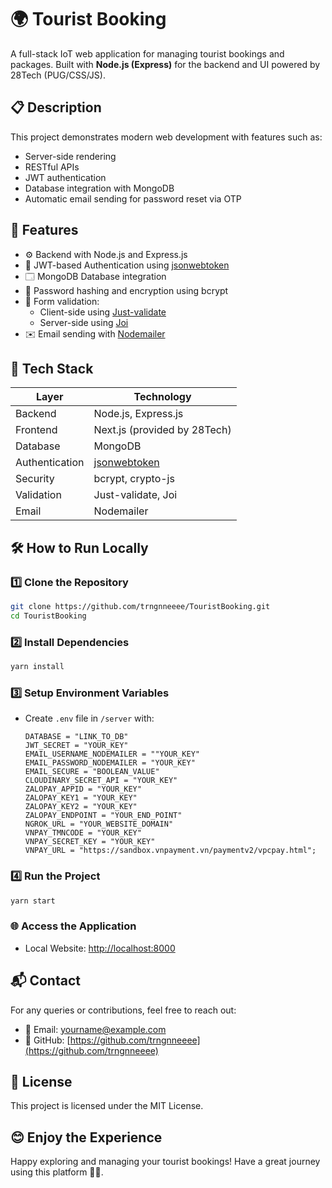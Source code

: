 # 🌍 Tourist Booking

A full-stack IoT web application for managing tourist bookings and packages. Built with **Node.js (Express)** for the backend and UI powered by 28Tech (PUG/CSS/JS).

## 📋 Description

This project demonstrates modern web development with features such as:

* Server-side rendering
* RESTful APIs
* JWT authentication
* Database integration with MongoDB
* Automatic email sending for password reset via OTP

## 🚀 Features

* ⚙️ Backend with Node.js and Express.js
* 🔐 JWT-based Authentication using [jsonwebtoken](https://github.com/auth0/node-jsonwebtoken)
* 🗔️ MongoDB Database integration
* 🔑 Password hashing and encryption using bcrypt
* 📄 Form validation:
  * Client-side using [Just-validate](https://github.com/horprogs/Just-validate)
  * Server-side using [Joi](https://joi.dev/api/?v=17.13.3)
* ✉️ Email sending with [Nodemailer](https://nodemailer.com/)

## 🧱 Tech Stack

| Layer          | Technology                                                 |
| -------------- | ---------------------------------------------------------- |
| Backend        | Node.js, Express.js                                        |
| Frontend       | Next.js (provided by 28Tech)                               |
| Database       | MongoDB                                                    |
| Authentication | [jsonwebtoken](https://github.com/auth0/node-jsonwebtoken) |
| Security       | bcrypt, crypto-js                                          |
| Validation     | Just-validate, Joi                                         |
| Email          | Nodemailer                                                 |

## 🛠️ How to Run Locally

### 1️⃣ Clone the Repository

```bash
git clone https://github.com/trngnneeee/TouristBooking.git
cd TouristBooking
```

### 2️⃣ Install Dependencies

```bash
yarn install
```

### 3️⃣ Setup Environment Variables

* Create `.env` file in `/server` with:

  ```
  DATABASE = "LINK_TO_DB"
  JWT_SECRET = "YOUR_KEY"
  EMAIL_USERNAME_NODEMAILER = ""YOUR_KEY"
  EMAIL_PASSWORD_NODEMAILER = "YOUR_KEY"
  EMAIL_SECURE = "BOOLEAN_VALUE"
  CLOUDINARY_SECRET_API = "YOUR_KEY"
  ZALOPAY_APPID = "YOUR_KEY"
  ZALOPAY_KEY1 = "YOUR_KEY"
  ZALOPAY_KEY2 = "YOUR_KEY"
  ZALOPAY_ENDPOINT = "YOUR_END_POINT"
  NGROK_URL = "YOUR_WEBSITE_DOMAIN"
  VNPAY_TMNCODE = "YOUR_KEY"
  VNPAY_SECRET_KEY = "YOUR_KEY"
  VNPAY_URL = "https://sandbox.vnpayment.vn/paymentv2/vpcpay.html";
  ```

### 4️⃣ Run the Project


```bash
yarn start
```

### 🌐 Access the Application

* Local Website: [http://localhost:8000](http://localhost:8000)

## 📬 Contact

For any queries or contributions, feel free to reach out:

* 📧 Email: [yourname@example.com](mailto:yourname@example.com)
* 🐙 GitHub: [https://github.com/trngnneeee](https://github.com/trngnneeee)

## 📝 License

This project is licensed under the MIT License.

## 😊 Enjoy the Experience

Happy exploring and managing your tourist bookings! Have a great journey using this platform 🚀🌟.